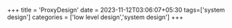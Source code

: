 +++
title = 'ProxyDesign'
date = 2023-11-12T03:06:07+05:30
tags=['system design']
categories = ['low level design','system design']
+++
